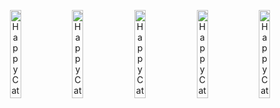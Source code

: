 <p align="center">
  <img src="https://github.com/user-attachments/assets/cbc18c97-c4b4-4133-86f3-dfe8e7ee1815" alt="Happy Cat" align="center" width="19%"/>
  <img src="https://github.com/user-attachments/assets/cbc18c97-c4b4-4133-86f3-dfe8e7ee1815" alt="Happy Cat" align="center" width="19%"/>
  <img src="https://github.com/user-attachments/assets/cbc18c97-c4b4-4133-86f3-dfe8e7ee1815" alt="Happy Cat" align="center" width="19%"/>
  <img src="https://github.com/user-attachments/assets/cbc18c97-c4b4-4133-86f3-dfe8e7ee1815" alt="Happy Cat" align="center" width="19%"/>
  <img src="https://github.com/user-attachments/assets/cbc18c97-c4b4-4133-86f3-dfe8e7ee1815" alt="Happy Cat" align="center" width="19%"/>
</p>
